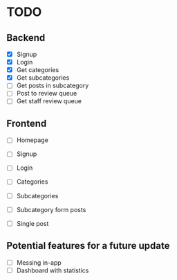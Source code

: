 # TODO

## Backend
- [x] Signup
- [x] Login
- [x] Get categories
- [x] Get subcategories
- [ ] Get posts in subcategory
- [ ] Post to review queue
- [ ] Get staff review queue

## Frontend
- [ ] Homepage
- [ ] Signup
- [ ] Login
- [ ] Categories
- [ ] Subcategories
- [ ] Subcategory form posts
- [ ] Single post


## Potential features for a future update
- [ ] Messing in-app
- [ ] Dashboard with statistics